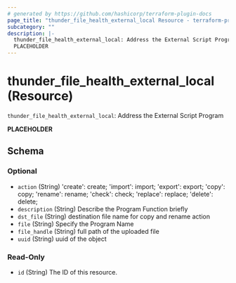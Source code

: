 ```yaml
---
# generated by https://github.com/hashicorp/terraform-plugin-docs
page_title: "thunder_file_health_external_local Resource - terraform-provider-thunder"
subcategory: ""
description: |-
  thunder_file_health_external_local: Address the External Script Program
  PLACEHOLDER
---
```


# thunder_file_health_external_local (Resource)

`thunder_file_health_external_local`: Address the External Script Program

__PLACEHOLDER__



<!-- schema generated by tfplugindocs -->
## Schema

### Optional

- `action` (String) 'create': create; 'import': import; 'export': export; 'copy': copy; 'rename': rename; 'check': check; 'replace': replace; 'delete': delete;
- `description` (String) Describe the Program Function briefly
- `dst_file` (String) destination file name for copy and rename action
- `file` (String) Specify the Program Name
- `file_handle` (String) full path of the uploaded file
- `uuid` (String) uuid of the object

### Read-Only

- `id` (String) The ID of this resource.


